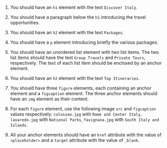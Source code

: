 1. You should have an `h1` element with the text `Discover Italy`.

2. You should have a paragraph below the `h1` introducing the travel opportunities.

3. You should have an `h2` element with the text `Packages`.

4. You should have a `p` element introducing briefly the various packages.

5. You should have an unordered list element with two list items. The two list items should have the text `Group Travels` and `Private Tours`, respectively. The text of each list item should be enclosed by an anchor element.

6. You should have an `h2` element with the text `Top Itineraries`.

7. You should have three `figure` elements, each containing an anchor element and a `figcaption` element. The three anchor elements should have an `img` element as their content.

8. For each `figure` element, use the following image `src` and `figcaption` values respectively: `colosseo.jpg` with `Rome and Center Italy`, `lavaredo.jpg` with `National Parks`, `favignana.jpg` with `South Italy and Islands`.

9. All your anchor elements should have an `href` attribute with the value of `<placeholder>` and a `target` attribute with the value of `_blank`.